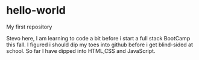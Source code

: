 # hello-world
My first repository

Stevo here, 
          I am learning to code a bit before i start a full stack BootCamp this fall. I figured i should 
          dip my toes into github before i get blind-sided at school. 
          So far I have dipped into HTML,CSS and JavaScript.
